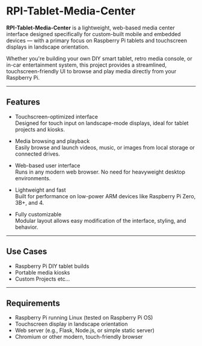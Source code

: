 # RPI-Tablet-Media-Center

**RPI-Tablet-Media-Center** is a lightweight, web-based media center interface designed specifically for custom-built mobile and embedded devices — with a primary focus on Raspberry Pi tablets and touchscreen displays in landscape orientation.

Whether you're building your own DIY smart tablet, retro media console, or in-car entertainment system, this project provides a streamlined, touchscreen-friendly UI to browse and play media directly from your Raspberry Pi.

---

## Features

- Touchscreen-optimized interface  
  Designed for touch input on landscape-mode displays, ideal for tablet projects and kiosks.

- Media browsing and playback  
  Easily browse and launch videos, music, or images from local storage or connected drives.

- Web-based user interface  
  Runs in any modern web browser. No need for heavyweight desktop environments.

- Lightweight and fast  
  Built for performance on low-power ARM devices like Raspberry Pi Zero, 3B+, and 4.

- Fully customizable  
  Modular layout allows easy modification of the interface, styling, and behavior.

---

## Use Cases

- Raspberry Pi DIY tablet builds   
- Portable media kiosks    
- Custom Projects etc...

---

## Requirements

- Raspberry Pi running Linux (tested on Raspberry Pi OS)
- Touchscreen display in landscape orientation
- Web server (e.g., Flask, Node.js, or simple static server)
- Chromium or other modern, touch-friendly browser


